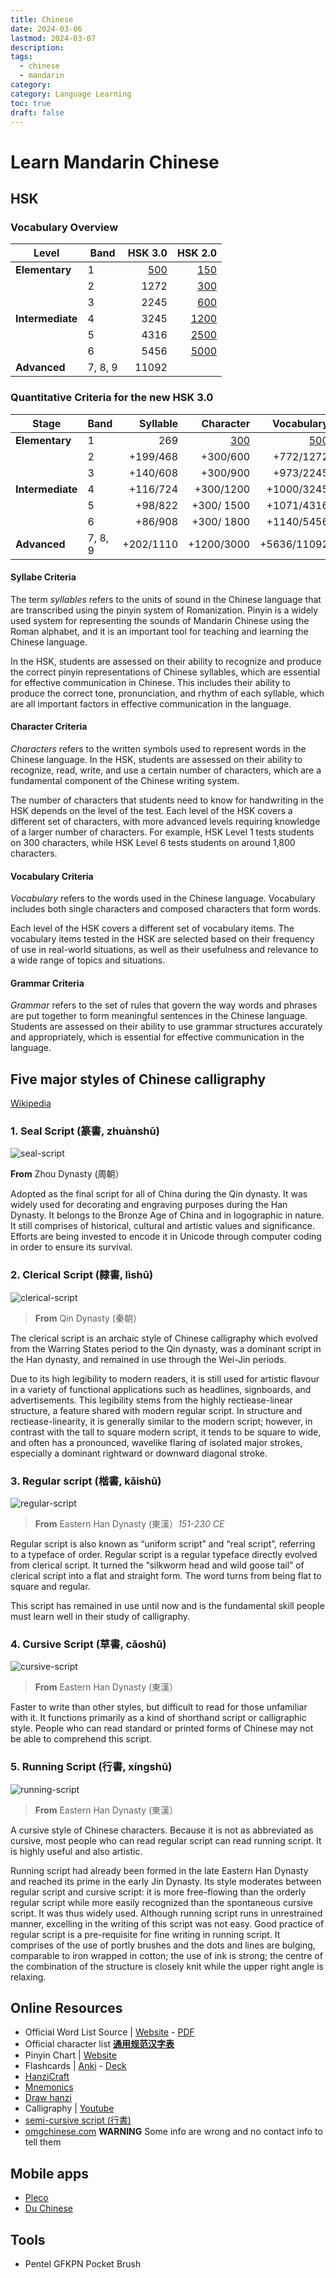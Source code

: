 ```yaml
---
title: Chinese
date: 2024-03-06
lastmod: 2024-03-07
description:
tags:
  - chinese
  - mandarin
category:
category: Language Learning
toc: true
draft: false
---
```


# Learn Mandarin Chinese

## HSK

### Vocabulary Overview

| Level            | Band    |                              HSK&nbsp;3.0 |                                            HSK&nbsp;2.0 |
| ---------------- | ------- | ----------------------------------------: | ------------------------------------------------------: |
| **Elementary**   | 1       | [500](chinese-hsk30-band-1-vocabulary.md) |  [150](https://mandarinbean.com/hsk-1-vocabulary-list/) |
|                  | 2       |                                      1272 |  [300](https://mandarinbean.com/hsk-2-vocabulary-list/) |
|                  | 3       |                                      2245 |  [600](https://mandarinbean.com/hsk-3-vocabulary-list/) |
| **Intermediate** | 4       |                                      3245 | [1200](https://mandarinbean.com/hsk-4-vocabulary-list/) |
|                  | 5       |                                      4316 | [2500](https://mandarinbean.com/hsk-5-vocabulary-list/) |
|                  | 6       |                                      5456 | [5000](https://mandarinbean.com/hsk-6-vocabulary-list/) |
| **Advanced**     | 7, 8, 9 |                                     11092 |                                                         |

### Quantitative Criteria for the new HSK 3.0

| Stage            | Band    |  Syllable |                                 Character |                                Vocabulary |  Grammar |
| ---------------- | ------- | --------: | ----------------------------------------: | ----------------------------------------: | -------: |
| **Elementary**   | 1       |       269 | [300](chinese-hsk30-band-1-characters.md) | [500](chinese-hsk30-band-1-vocabulary.md) |       48 |
|                  | 2       |  +199/468 |                                  +300/600 |                                 +772/1272 |  +81/129 |
|                  | 3       |  +140/608 |                                  +300/900 |                                 +973/2245 |  +81/210 |
| **Intermediate** | 4       |  +116/724 |                                 +300/1200 |                                +1000/3245 |  +76/286 |
|                  | 5       |   +98/822 |                                +300/ 1500 |                                +1071/4316 |  +71/357 |
|                  | 6       |   +86/908 |                                +300/ 1800 |                                +1140/5456 |  +67/424 |
| **Advanced**     | 7, 8, 9 | +202/1110 |                                +1200/3000 |                               +5636/11092 | +148/572 |

#### Syllabe Criteria

The term _syllables_ refers to the units of sound in the Chinese language that are transcribed using the pinyin system of Romanization. Pinyin is a widely used system for representing the sounds of Mandarin Chinese using the Roman alphabet, and it is an important tool for teaching and learning the Chinese language.

In the HSK, students are assessed on their ability to recognize and produce the correct pinyin representations of Chinese syllables, which are essential for effective communication in Chinese. This includes their ability to produce the correct tone, pronunciation, and rhythm of each syllable, which are all important factors in effective communication in the language.

#### Character Criteria

_Characters_ refers to the written symbols used to represent words in the Chinese language. In the HSK, students are assessed on their ability to recognize, read, write, and use a certain number of characters, which are a fundamental component of the Chinese writing system.

The number of characters that students need to know for handwriting in the HSK depends on the level of the test. Each level of the HSK covers a different set of characters, with more advanced levels requiring knowledge of a larger number of characters. For example, HSK Level 1 tests students on 300 characters, while HSK Level 6 tests students on around 1,800 characters.

#### Vocabulary Criteria

_Vocabulary_ refers to the words used in the Chinese language. Vocabulary includes both single characters and composed characters that form words.

Each level of the HSK covers a different set of vocabulary items. The vocabulary items tested in the HSK are selected based on their frequency of use in real-world situations, as well as their usefulness and relevance to a wide range of topics and situations.

#### Grammar Criteria

_Grammar_ refers to the set of rules that govern the way words and phrases are put together to form meaningful sentences in the Chinese language. Students are assessed on their ability to use grammar structures accurately and appropriately, which is essential for effective communication in the language.

## Five major styles of Chinese calligraphy

[Wikipedia](https://en.wikipedia.org/wiki/Chinese_script_styles)

### 1. Seal Script (篆書, zhuànshū)

![seal-script](/files/chinese/seal_script.svg)

**From** Zhou Dynasty (周朝）

Adopted as the final script for all of China during the Qin dynasty. It was widely used for decorating and engraving purposes during the Han Dynasty. It belongs to the Bronze Age of China and in logographic in nature. It still comprises of historical, cultural and artistic values and significance. Efforts are being invested to encode it in Unicode through computer coding in order to ensure its survival.

### 2. Clerical Script (隸書, lìshū)

![clerical-script](/files/chinese/clerical_script.svg)

> **From** Qin Dynasty (秦朝）

The clerical script is an archaic style of Chinese calligraphy which evolved from the Warring States period to the Qin dynasty, was a dominant script in the Han dynasty, and remained in use through the Wei-Jin periods.

Due to its high legibility to modern readers, it is still used for artistic flavour in a variety of functional applications such as headlines, signboards, and advertisements. This legibility stems from the highly rectiease-linear structure, a feature shared with modern regular script. In structure and rectiease-linearity, it is generally similar to the modern script; however, in contrast with the tall to square modern script, it tends to be square to wide, and often has a pronounced, wavelike flaring of isolated major strokes, especially a dominant rightward or downward diagonal stroke.

### 3. Regular script (楷書, kǎishū)

![regular-script](/files/chinese/regular_script.svg)

> **From** Eastern Han Dynasty (東漢）_151-230 CE_

Regular script is also known as “uniform script” and “real script”, referring to a typeface of order. Regular script is a regular typeface directly evolved from clerical script. It turned the “silkworm head and wild goose tail” of clerical script into a flat and straight form. The word turns from being flat to square and regular.

This script has remained in use until now and is the fundamental skill people must learn well in their study of calligraphy.

### 4. Cursive Script (草書, cǎoshū)

![cursive-script](/files/chinese/cursive_script.svg)

> **From** Eastern Han Dynasty (東漢）

Faster to write than other styles, but difficult to read for those unfamiliar with it. It functions primarily as a kind of shorthand script or calligraphic style. People who can read standard or printed forms of Chinese may not be able to comprehend this script.

### 5. Running Script (行書, xíngshū)

![running-script](/files/chinese/running_script.svg)

> **From** Eastern Han Dynasty (東漢）

A cursive style of Chinese characters. Because it is not as abbreviated as cursive, most people who can read regular script can read running script. It is highly useful and also artistic.

Running script had already been formed in the late Eastern Han Dynasty and reached its prime in the early Jin Dynasty. Its style moderates between regular script and cursive script: it is more free-flowing than the orderly regular script while more easily recognized than the spontaneous cursive script. It was thus widely used. Although running script runs in unrestrained manner, excelling in the writing of this script was not easy. Good practice of regular script is a pre-requisite for fine writing in running script. It comprises of the use of portly brushes and the dots and lines are bulging, comparable to iron wrapped in cotton; the use of ink is strong; the centre of the combination of the structure is closely knit while the upper right angle is relaxing.

## Online Resources

- Official Word List Source | [Website](http://www.moe.gov.cn/jyb_xwfb/gzdt_gzdt/s5987/202103/t20210329_523304.html) - [PDF](http://www.moe.gov.cn/jyb_xwfb/gzdt_gzdt/s5987/202103/W020210329527301787356.pdf)
- Official character list **[通用规范汉字表](http://www.moe.gov.cn/jyb_sjzl/ziliao/A19/201306/t20130601_186002.html)**
- Pinyin Chart | [Website](https://yoyochinese.com/chinese-learning-tools/Mandarin-Chinese-pronunciation-lesson/pinyin-chart-table)
- Flashcards | [Anki](https://apps.ankiweb.net/) - [Deck](https://ankiweb.net/shared/info/536858343)
- [HanziCraft](https://hanzicraft.com)
- [Mnemonics](http://rtega.be/chmn/)
- [Draw hanzi](https://www.qhanzi.com/index.html)
- Calligraphy | [Youtube](https://www.youtube.com/@weilicalligraphie)
- [semi-cursive script (行書)](http://www.ryuurui.com/semi-cursive-script.html)
- [omgchinese.com](https://www.omgchinese.com/) **WARNING** Some info are wrong and no contact info to tell them

## Mobile apps

- [Pleco](https://www.pleco.com)
- [Du Chinese](https://duchinese.net)

## Tools

- Pentel GFKPN Pocket Brush
